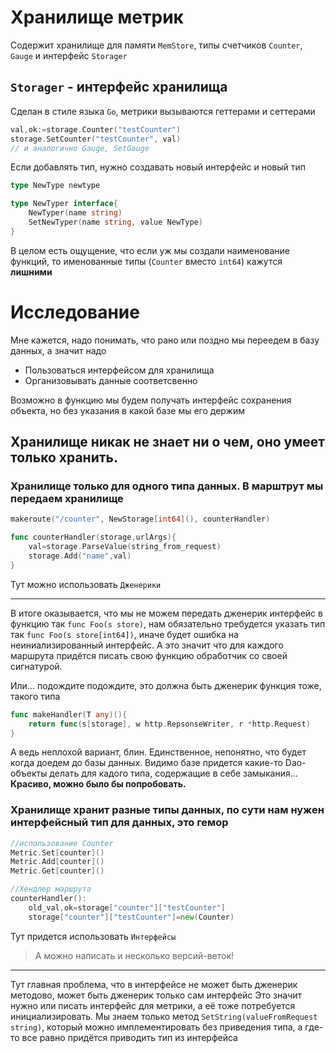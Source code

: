 # Хранилище метрик

Содержит хранилище для памяти `MemStore`, типы счетчиков `Counter`, `Gauge` и интерфейс `Storager`

## `Storager` - интерфейс хранилища

Сделан в стиле языка `Go`, метрики вызываются геттерами и сеттерами

```go
val,ok:=storage.Counter("testCounter")
storage.SetCounter("testCounter", val)
// и аналогично Gauge, SetGauge
```

Если добавлять тип, нужно создавать новый интерфейс и новый тип
```go
type NewType newtype

type NewTyper interface{
	NewTyper(name string)
	SetNewTyper(name string, value NewType)
}
```

В целом есть ощущение, что если уж мы создали наименование функций, то именованные типы (`Counter` вместо `int64`) кажутся **лишними**


# Исследование

Мне кажется, надо понимать, что рано или поздно мы переедем в базу данных, а значит надо 
+ Пользоваться интерфейсом для хранилища
+ Организовывать данные соответсвенно

Возможно в функцию мы будем получать интерфейс сохранения объекта, но без указания в какой базе мы его держим

## Хранилище никак не знает ни о чем, оно умеет только хранить.

### Хранилище только для одного типа данных. В марштрут мы передаем хранилище

```go
makeroute("/counter", NewStorage[int64](), counterHandler)

func counterHandler(storage,urlArgs){
	val=storage.ParseValue(string_from_request)
	storage.Add("name",val)
}
```

Тут можно использовать `Дженерики`

----

В итоге оказывается, что мы не можем передать дженерик интерфейс в функцию так `func Foo(s store)`, нам обязательно требудется указать тип так `func Foo(s store[int64])`, иначе будет ошибка на неиниализированный интерфейс. А это значит что для каждого маршрута придётся писать свою функцию обработчик со своей сигнатурой.

Или... подождите подождите, это должна быть дженерик функция тоже, такого типа

```go
func makeHandler(T any)(){
	return func(s[storage], w http.RepsonseWriter, r *http.Request)
}
```

А ведь неплохой вариант, блин. Единственное, непонятно, что будет когда доедем до базы данных. Видимо базе придется какие-то Dao-объекты делать для кадого типа, содержащие в себе замыкания... **Красиво, можно было бы попробовать.** 

### Хранилище хранит разные типы данных, по сути нам нужен интерфейсный тип для данных, это гемор


```go
//использование Counter
Metric.Set[counter]()
Metric.Add[counter]()
Metric.Get[counter]()

//Хендлер маршрута
counterHandler():
	old_val,ok=storage["counter"]["testCounter"]
	storage["counter"]["testCounter"]=new(Counter)

```

Тут придется использовать `Интерфейсы`

> А можно написать и несколько версий-веток!

----
Тут главная проблема, что в интерфейсе не может быть дженерик методово, может быть дженерик только сам интерфейс
Это значит нужно или писать интерфейс для метрики, а её тоже потребуется инициализировать. Мы знаем только метод `SetString(valueFromRequest string)`,
который можно имплементировать без приведения типа, а где-то все равно придётся приводить тип из интерфейса 